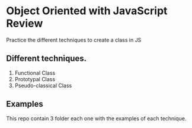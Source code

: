 # Object Oriented with JavaScript Review

Practice the different techniques to create a class in JS 

## Different techniques.

1. Functional Class
2. Prototypal Class
3. Pseudo-classical Class

## Examples

This repo contain 3 folder each one with the examples of each technique. 
